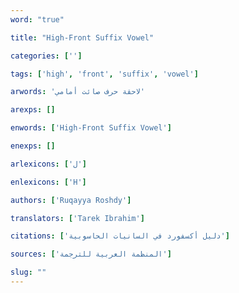 ```yaml
---
word: "true"

title: "High-Front Suffix Vowel"

categories: ['']

tags: ['high', 'front', 'suffix', 'vowel']

arwords: 'لاحقة حرف صائت أمامي'

arexps: []

enwords: ['High-Front Suffix Vowel']

enexps: []

arlexicons: ['ل']

enlexicons: ['H']

authors: ['Ruqayya Roshdy']

translators: ['Tarek Ibrahim']

citations: ['دليل أكسفورد في السانيات الحاسوبية']

sources: ['المنظمة العربية للترجمة']

slug: ""
---
```

